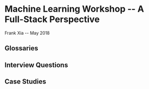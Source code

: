 # Machine Learning Workshop -- A Full-Stack Perspective

Frank Xia -- May 2018




## Glossaries

## Interview Questions

## Case Studies

